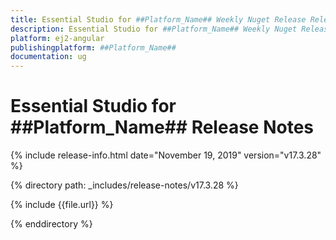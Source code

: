 ```yaml
---
title: Essential Studio for ##Platform_Name## Weekly Nuget Release Release Notes  
description: Essential Studio for ##Platform_Name## Weekly Nuget Release Release Notes  
platform: ej2-angular
publishingplatform: ##Platform_Name##
documentation: ug
---
```


# Essential Studio for  ##Platform_Name##  Release Notes  

{% include release-info.html date="November 19, 2019"   version="v17.3.28"  %} 

{% directory path: _includes/release-notes/v17.3.28 %}

{% include {{file.url}} %}

{% enddirectory %}
